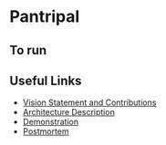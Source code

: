 # Pantripal

## To run

## Useful Links

* [Vision Statement and Contributions](./website/src/VISION.md)
* [Architecture Description](./website/src/architecture.md)
* [Demonstration](./website/src/demonstration.md)
* [Postmortem](./website/src/Postmortem.md)